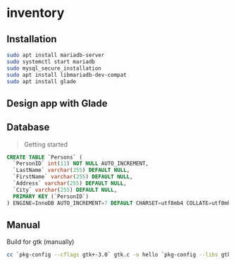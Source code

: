 # inventory

## Installation

```bash
sudo apt install mariadb-server
sudo systemctl start mariadb
sudo mysql_secure_installation
sudo apt install libmariadb-dev-compat
sudo apt install glade
```
## Design app with Glade

## Database

> Getting started
```sql
CREATE TABLE `Persons` (
  `PersonID` int(11) NOT NULL AUTO_INCREMENT,
  `LastName` varchar(255) DEFAULT NULL,
  `FirstName` varchar(255) DEFAULT NULL,
  `Address` varchar(255) DEFAULT NULL,
  `City` varchar(255) DEFAULT NULL,
  PRIMARY KEY (`PersonID`)
) ENGINE=InnoDB AUTO_INCREMENT=7 DEFAULT CHARSET=utf8mb4 COLLATE=utf8mb4_general_ci 
```

## Manual
Build for gtk (manually)
```bash
cc `pkg-config --cflags gtk+-3.0` gtk.c -o hello `pkg-config --libs gtk+-3.0`
```
